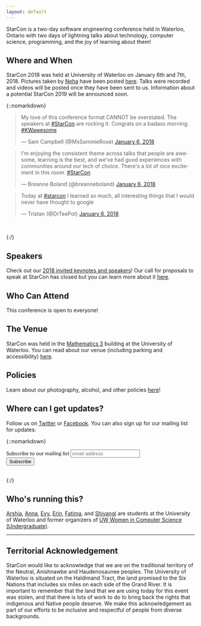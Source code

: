 ```yaml
---
layout: default
---
```


<div class="lead pretty-links">
StarCon is a two-day software engineering conference held in Waterloo, Ontario with two days of lightning talks about technology, computer science, programming, and the joy of learning about them!

## Where and When

StarCon 2018 was held at University of Waterloo on January 6th and 7th, 2018. Pictures taken by [Neha](https://www.instagram.com/ravellaaa) have been posted [here](flickr.com/photos/155812015@N03/sets/72157692529678365). Talks were recorded and videos will be posted once they have been sent to us. Information about a potential StarCon 2019 will be announced soon.

{::nomarkdown}
<blockquote class="twitter-tweet" data-lang="en"><p lang="en" dir="ltr">My love of this conference format CANNOT be overstated. The speakers at <a href="https://twitter.com/hashtag/StarCon?src=hash&amp;ref_src=twsrc%5Etfw">#StarCon</a> are rocking it. Congrats on a badass morning. <a href="https://twitter.com/hashtag/KWawesome?src=hash&amp;ref_src=twsrc%5Etfw">#KWawesome</a></p>&mdash; Sam Campbell (@MsSammieRose) <a href="https://twitter.com/MsSammieRose/status/949706977516466176?ref_src=twsrc%5Etfw">January 6, 2018</a></blockquote>

<blockquote class="twitter-tweet" data-lang="en"><p lang="en" dir="ltr">I&#39;m enjoying the consistent theme across talks that people are awesome, learning is the best, and we&#39;ve had good experiences with communities around our tech of choice. There&#39;s a lot of nice excitement in this room. <a href="https://twitter.com/hashtag/StarCon?src=hash&amp;ref_src=twsrc%5Etfw">#StarCon</a></p>&mdash; Breanne Boland (@breanneboland) <a href="https://twitter.com/breanneboland/status/949737637954269184?ref_src=twsrc%5Etfw">January 6, 2018</a></blockquote>

<blockquote class="twitter-tweet" data-lang="en"><p lang="en" dir="ltr">Today at <a href="https://twitter.com/hashtag/starcon?src=hash&amp;ref_src=twsrc%5Etfw">#starcon</a> I learned so much, all interesting things that I would never have thought to google</p>&mdash; Tristan (@DrTeePot) <a href="https://twitter.com/DrTeePot/status/949754079999270912?ref_src=twsrc%5Etfw">January 6, 2018</a></blockquote>

<br/>

<script async src="https://platform.twitter.com/widgets.js" charset="utf-8"></script>

{:/}


## Speakers

Check out our [2018 invited keynotes and speakers](speakers/#keynotes)! Our call for proposals to speak at StarCon has closed but you can learn more about it [here](/cfp/).

## Who Can Attend

This conference is open to everyone!

## The Venue

StarCon was held in the [Mathematics 3](https://www.google.com/maps/place/Mathematics+3+(M3)/@43.473224,-80.5441028,15z/data=!4m5!3m4!1s0x0:0x2ee32a10cd3a1d73!8m2!3d43.473224!4d-80.5441028) building at the University of Waterloo. You can read about our venue (including parking and accessibility) [here](/venue).

## Policies

Learn about our photography, alcohol, and other policies [here](/policies)!

## Where can I get updates?

Follow us on [Twitter](https://twitter.com/starconuw) or [Facebook](https://www.facebook.com/starconuw/). You can also sign up for our mailing list for updates:

{::nomarkdown}
<!-- Begin MailChimp Signup Form -->
<link href="//cdn-images.mailchimp.com/embedcode/horizontal-slim-10_7.css" rel="stylesheet" type="text/css">
<style type="text/css">
	#mc_embed_signup{ clear:left; font:14px "Lato", serif; width:100%;}
	/* Add your own MailChimp form style overrides in your site stylesheet or in this style block.
	   We recommend moving this block and the preceding CSS link to the HEAD of your HTML file. */
</style>
<div id="mc_embed_signup">
<form action="//starcon.us16.list-manage.com/subscribe/post?u=5577d37b5a332e0df8c232920&amp;id=d6a129f1a2" method="post" id="mc-embedded-subscribe-form" name="mc-embedded-subscribe-form" class="validate" target="_blank" novalidate>
    <div id="mc_embed_signup_scroll">
	<label for="mce-EMAIL">Subscribe to our mailing list</label>
	<input type="email" value="" name="EMAIL" class="email" id="mce-EMAIL" placeholder="email address" required>
    <!-- real people should not fill this in and expect good things - do not remove this or risk form bot signups-->
    <div style="position: absolute; left: -5000px;" aria-hidden="true"><input type="text" name="b_5577d37b5a332e0df8c232920_d6a129f1a2" tabindex="-1" value=""></div>
    <div class="clear"><input type="submit" value="Subscribe" name="subscribe" id="mc-embedded-subscribe" class="button"></div>
    </div>
</form>
</div>
<br>
{:/}
<!--End mc_embed_signup-->

## Who's running this?

[Arshia](https://twitter.com/arshia__), [Anna](http://annalorimer.com/), [Evy](http://evykassirer.com), [Erin](https://www.linkedin.com/in/erin-edward/), [Fatima](https://www.linkedin.com/in/fatima-taj-37363a109/), and [Shivangi](https://www.linkedin.com/in/spatwardhan2018/) are students at the University of Waterloo and former organizers of [UW Women in Computer Science (Undergraduate)](http://wics.uwaterloo.ca).

---

## Territorial Acknowledgement ##

StarCon would like to acknowledge that we are on the traditional territory of
the Neutral, Anishnawbe and Haudenosaunee peoples. The University of Waterloo is
situated on the Haldimand Tract, the land promised to the Six Nations that
includes six miles on each side of the Grand River. It is important to remember
that the land that we are using today for this event was stolen, and that there
is lots of work to do to bring back the rights that indigenous and Native people
deserve. We make this acknowledgement as part of our efforts to be inclusive and
respectful of people from diverse backgrounds.

</div>
